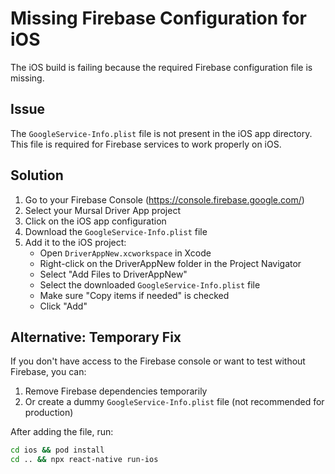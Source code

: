 # Missing Firebase Configuration for iOS

The iOS build is failing because the required Firebase configuration file is missing.

## Issue
The `GoogleService-Info.plist` file is not present in the iOS app directory. This file is required for Firebase services to work properly on iOS.

## Solution
1. Go to your Firebase Console (https://console.firebase.google.com/)
2. Select your Mursal Driver App project
3. Click on the iOS app configuration
4. Download the `GoogleService-Info.plist` file
5. Add it to the iOS project:
   - Open `DriverAppNew.xcworkspace` in Xcode
   - Right-click on the DriverAppNew folder in the Project Navigator
   - Select "Add Files to DriverAppNew"
   - Select the downloaded `GoogleService-Info.plist` file
   - Make sure "Copy items if needed" is checked
   - Click "Add"

## Alternative: Temporary Fix
If you don't have access to the Firebase console or want to test without Firebase, you can:
1. Remove Firebase dependencies temporarily
2. Or create a dummy `GoogleService-Info.plist` file (not recommended for production)

After adding the file, run:
```bash
cd ios && pod install
cd .. && npx react-native run-ios
```